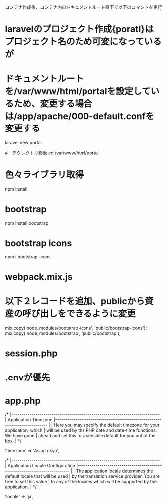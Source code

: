 コンテナ作成後、コンテナ内のドキュメントルート直下で以下のコマンドを実行

# laravelのプロジェクト作成{poratl}はプロジェクト名のため可変になっているが
# ドキュメントルートを/var/www/html/portalを設定しているため、変更する場合は/app/apache/000-default.confを変更する
laravel new portal

#　デクレクトリ移動 
cd /var/www/html/portal

# 色々ライブラリ取得
npm install

# bootstrap
npm install bootstrap

# bootstrap icons
npm i bootstrap-icons

# webpack.mix.js
# 以下２レコードを追加、publicから資産の呼び出しをできるように変更
mix.copy('node_modules/bootstrap-icons', 'public/bootstrap-icons');
mix.copy('node_modules/bootstrap', 'public/bootstrap');

# session.php
# .envが優先

# app.php

/*
|--------------------------------------------------------------------------
| Application Timezone
|--------------------------------------------------------------------------
|
| Here you may specify the default timezone for your application, which
| will be used by the PHP date and date-time functions. We have gone
| ahead and set this to a sensible default for you out of the box.
|
*/

'timezone' => 'Asia/Tokyo',

/*
|--------------------------------------------------------------------------
| Application Locale Configuration
|--------------------------------------------------------------------------
|
| The application locale determines the default locale that will be used
| by the translation service provider. You are free to set this value
| to any of the locales which will be supported by the application.
|
*/

'locale' => 'ja',
